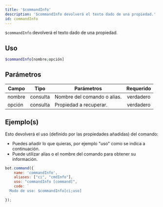 ```yaml
---
title: '$commandInfo'
description: '$commandInfo devolverá el texto dado de una propiedad.'
id: commandInfo
---
```


`$commandInfo` devolverá el texto dado de una propiedad.

## Uso

```php
$commandInfo[nombre;opción]
```

## Parámetros

| Campo  | Tipo     | Parámetros                  | Requerido |
| ------ | -------- | --------------------------- |:---------:|
| nombre | consulta | Nombre del comando o alias. | verdadero |
| opción | consulta | Propiedad a recuperar.      | verdadero |

## Ejemplo(s)

Esto devolverá el uso (definido por las propiedades añadidas) del comando:

* Puedes añadir lo que quieras, por ejemplo "uso" como se indica a continuación.
* Puede utilizar alias o el nombre del comando para obtener su información.

```javascript
bot.command({
    name: 'commandInfo',
    aliases: ["ci", "cmdInfo"],
    uso: "commandInfo [command]",
    code: `
  Modo de uso: $commandInfo[ci;uso]
  `
});
```